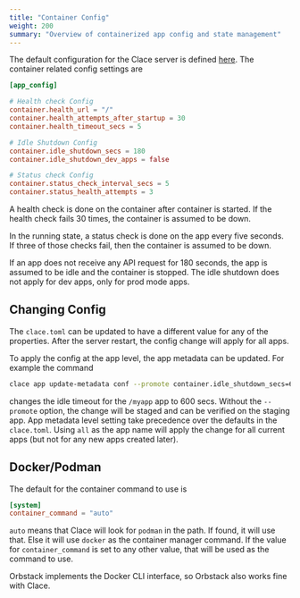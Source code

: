 ```yaml
---
title: "Container Config"
weight: 200
summary: "Overview of containerized app config and state management"
---
```


The default configuration for the Clace server is defined [here](https://github.com/claceio/clace/blob/main/internal/system/clace.default.toml). The container related config settings are

```toml
[app_config]

# Health check Config
container.health_url = "/"
container.health_attempts_after_startup = 30
container.health_timeout_secs = 5

# Idle Shutdown Config
container.idle_shutdown_secs = 180
container.idle_shutdown_dev_apps = false

# Status check Config
container.status_check_interval_secs = 5
container.status_health_attempts = 3
```

A health check is done on the container after container is started. If the health check fails 30 times, the container is assumed to be down.

In the running state, a status check is done on the app every five seconds. If three of those checks fail, then the container is assumed to be down.

If an app does not receive any API request for 180 seconds, the app is assumed to be idle and the container is stopped. The idle shutdown does not apply for dev apps, only for prod mode apps.

## Changing Config

The `clace.toml` can be updated to have a different value for any of the properties. After the server restart, the config change will apply for all apps.

To apply the config at the app level, the app metadata can be updated. For example the command

```sh
clace app update-metadata conf --promote container.idle_shutdown_secs=600 /myapp
```

changes the idle timeout for the `/myapp` app to 600 secs. Without the `--promote` option, the change will be staged and can be verified on the staging app. App metadata level setting take precedence over the defaults in the `clace.toml`. Using `all` as the app name will apply the change for all current apps (but not for any new apps created later).

## Docker/Podman

The default for the container command to use is

```toml
[system]
container_command = "auto"
```

`auto` means that Clace will look for `podman` in the path. If found, it will use that. Else it will use `docker` as the container manager command. If the value for `container_command` is set to any other value, that will be used as the command to use.

Orbstack implements the Docker CLI interface, so Orbstack also works fine with Clace.
